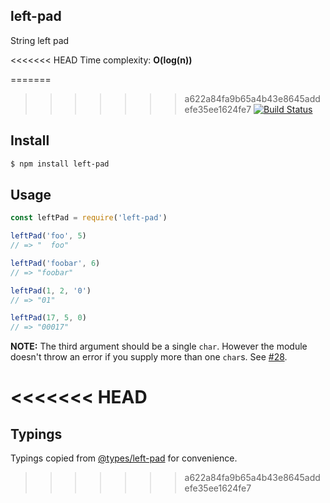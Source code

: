 ## left-pad

String left pad

<<<<<<< HEAD
Time complexity: **O(log(n))**

=======
>>>>>>> a622a84fa9b65a4b43e8645addefe35ee1624fe7
[![Build Status][travis-image]][travis-url]

## Install

```bash
$ npm install left-pad
```

## Usage

```js
const leftPad = require('left-pad')

leftPad('foo', 5)
// => "  foo"

leftPad('foobar', 6)
// => "foobar"

leftPad(1, 2, '0')
// => "01"

leftPad(17, 5, 0)
// => "00017"
```

**NOTE:** The third argument should be a single `char`. However the module doesn't throw an error if you supply more than one `char`s. See [#28](https://github.com/stevemao/left-pad/pull/28).

[travis-image]: https://travis-ci.org/stevemao/left-pad.svg?branch=master
[travis-url]: https://travis-ci.org/stevemao/left-pad
<<<<<<< HEAD
=======

## Typings

Typings copied from [@types/left-pad](https://github.com/DefinitelyTyped/DefinitelyTyped/tree/master/types/left-pad) for convenience.
>>>>>>> a622a84fa9b65a4b43e8645addefe35ee1624fe7
